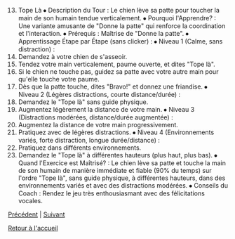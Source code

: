13. Tope Là
⦁ Description du Tour : Le chien lève sa patte pour toucher la main de son humain tendue verticalement.
⦁ Pourquoi l'Apprendre? : Une variante amusante de "Donne la patte" qui renforce la coordination et l'interaction.
⦁ Prérequis : Maîtrise de "Donne la patte".
⦁ Apprentissage Étape par Étape (sans clicker) :
⦁ Niveau 1 (Calme, sans distraction) :
1. Demandez à votre chien de s'asseoir.
2. Tendez votre main verticalement, paume ouverte, et dites "Tope là".
3. Si le chien ne touche pas, guidez sa patte avec votre autre main pour qu'elle touche votre paume.
4. Dès que la patte touche, dites "Bravo!" et donnez une friandise.
⦁ Niveau 2 (Légères distractions, courte distance/durée) :
1. Demandez le "Tope là" sans guide physique.
2. Augmentez légèrement la distance de votre main.
⦁ Niveau 3 (Distractions modérées, distance/durée augmentée) :
1. Augmentez la distance de votre main progressivement.
2. Pratiquez avec de légères distractions.
⦁ Niveau 4 (Environnements variés, forte distraction, longue durée/distance) :
1. Pratiquez dans différents environnements.
2. Demandez le "Tope là" à différentes hauteurs (plus haut, plus bas).
⦁ Quand l'Exercice est Maîtrisé? : Le chien lève sa patte et touche la main de son humain de manière immédiate et fiable (90% du temps) sur l'ordre "Tope là", sans guide physique, à différentes hauteurs, dans des environnements variés et avec des distractions modérées.
⦁ Conseils du Coach : Rendez le jeu très enthousiasmant avec des félicitations vocales. 

[Précédent](./slalome.md) | [Suivant](./touche.md)

[Retour à l'accueil](../index.md) 